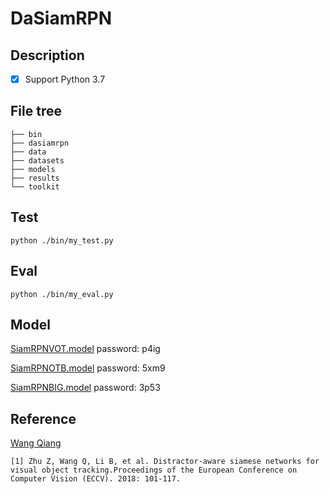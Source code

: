 # DaSiamRPN
## Description

- [x] Support Python 3.7

## File tree
```
├── bin
├── dasiamrpn
├── data
├── datasets
├── models
├── results
└── toolkit
```

## Test
```
python ./bin/my_test.py
```

## Eval
```
python ./bin/my_eval.py
```

## Model

[SiamRPNVOT.model](https://pan.baidu.com/s/1V7GMgurufuILhzTSJ4LsYA) password: p4ig

[SiamRPNOTB.model](https://pan.baidu.com/s/1mpXaIDcf0HXf3vMccaSriw) password: 5xm9

[SiamRPNBIG.model](https://pan.baidu.com/s/1D-8Ke0xnTUiNtbCIegKfjg) password: 3p53 

## Reference

[Wang Qiang](https://github.com/foolwood/DaSiamRPN)

```
[1] Zhu Z, Wang Q, Li B, et al. Distractor-aware siamese networks for visual object tracking.Proceedings of the European Conference on Computer Vision (ECCV). 2018: 101-117.
```
